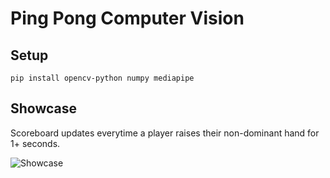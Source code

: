 # Ping Pong Computer Vision

## Setup

```
pip install opencv-python numpy mediapipe
```

## Showcase

Scoreboard updates everytime a player raises their non-dominant hand for 1+ seconds.

![Showcase](https://github.com/ccs-cs1l-f24/ping-pong/tree/main/public/demo.png?raw=true)

